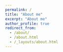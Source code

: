 ```yaml
---
permalink: /
title: "About me"
excerpt: "About me"
author_profile: true
redirect_from: 
  - /about/
  - /about.html
  - /_layouts/about.html
---
```

<!-- 
I am Zihan Liu. I received Bachelor Degree from Zhejiang University in 2018. Currently, I am a Ph.D. candidate at Department of Electronic and Computer Engineering, The Hong Kong University of Science and Technology supervised by [Prof. Pascale Fung](http://www.ee.ust.hk/~pascale/) in [Center of AI Research](https://caire.ust.hk/).

My current research interests are cross-lingual adaptation, cross-domain adaptation, few-shot learning, and dialogue systems.

Please feel free to contact me. -->